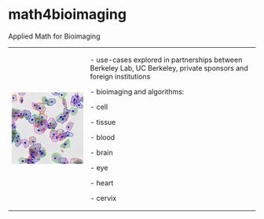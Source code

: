# math4bioimaging


Applied Math for Bioimaging
<table border="0">
 <tr>
    <td><img src="cervicalCells.png" width="400"></td>
    <td>
     <p>
      - use-cases explored in partnerships between Berkeley Lab, UC Berkeley, private sponsors and foreign institutions
     <p>
     - bioimaging and algorithms:
     <p> 
        - cell
     <p> 
        - tissue
     <p> 
        - blood
     <p> 
        - brain
     <p> 
        - eye
     <p> 
        - heart
     <p> 
        - cervix
      </td>
 </tr>
</table>
